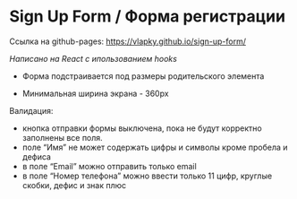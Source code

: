 # Sign Up Form / Форма регистрации



Ссылка на github-pages: https://vlapky.github.io/sign-up-form/

_Написано на React с ипользованием hooks_

- Форма подстраивается под размеры родительского элемента

- Минимальная ширина экрана - 360px

Валидация:

- кнопка отправки формы выключена, пока не будут корректно заполнены все поля.
- поле “Имя” не может содержать цифры
  и символы кроме пробела и дефиса
- в поле “Email” можно отправить только
  email
- в поле “Номер телефона” можно ввести только 11 цифр,
  круглые скобки, дефис и знак плюс
